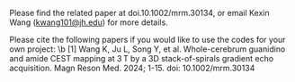 Please find the related paper at doi.10.1002/mrm.30134, or email Kexin Wang (kwang101@jh.edu) for more details.

Please cite the following papers if you would like to use the codes for your own project: \b
[1] Wang K, Ju L, Song Y, et al. Whole-cerebrum guanidino and amide CEST mapping at 3 T by a 3D stack-of-spirals gradient echo acquisition. Magn Reson Med. 2024; 1-15. doi: 10.1002/mrm.30134
